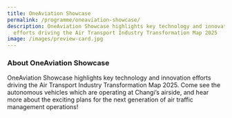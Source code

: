 ```yaml
---
title: OneAviation Showcase
permalink: /programme/oneaviation-showcase/
description: OneAviation Showcase highlights key technology and innovation
  efforts driving the Air Transport Industry Transformation Map 2025
image: /images/preview-card.jpg
---
```

### **About OneAviation Showcase**

OneAviation Showcase highlights key technology and innovation efforts driving the Air Transport Industry Transformation Map 2025. Come see the autonomous vehicles which are operating at Changi’s airside, and hear more about the exciting plans for the next generation of air traffic management operations!

<style>#main-content .bp-section.bp-section-pagetitle, .bottom-navigation a {background-color: #CB6F31 !important;}</style>